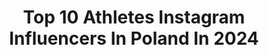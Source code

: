 ---
title: Top 10 Athletes Instagram Influencers In Poland In 2024
description: >-
  Find top athletes Instagram influencers in Poland in 2024. Most popular hashtags: #reklama #wsp #motywacja #workout.
platform: Instagram
hits: 68
text_top: See the most popular Instagram profiles on inBeat.
text_bottom: Our platform aggregates 68 Instagram influencers like this in Poland for you to pitch.
profiles:
  - username: "piszczalllka"
    fullname: >-
      Oliwia Mularczyk | Trener Personalny Warszawa
    bio: >-
      NPC Bikini Athlete 💫 Współpraca Trenerska Online 📨 piszczalllka@onet.eu @geniusnutrition.pl -10% „piszczalllka10”
    location: "Poland"
    followers: 23343
    engagement: 722
    commentsToLikes: 0.019962
    id: ck9we6kd9iuaf0j78u6s98d0j
    verified: false
    hashtags: "#gymglamour, #bikinifitness, #redukcja, #treningpo"
  - username: "saibov"
    fullname: >-
      RUSLAN SAIBOV CALISTHENICS
    bio: >-
      PRO COACH & ATHLETE Strength/endurance/skills👊🏼 14 years of training 9 years in the coaching game 5x champion🏆 #IRONWRIST PROGRAMS, BOOKS, COACHING 👇🏼
    location: "Poland"
    followers: 108905
    engagement: 1141
    commentsToLikes: 0.020917
    id: ck5zywfrkandz0i14btev0rbr
    verified: false
    hashtags: "#muscleup, #workout, #ironwrist, #pullup"
  - username: "kuczynska.maja"
    fullname: >-
      Maja Kuczynska
    bio: >-
      Indoor Skydiver Outdoor Skydiver 🪂 @redbullpolska Athlete! 🇵🇱🇪🇺 24 y/o Pronounced: Maya Koo-chin-ska
    location: "Poland"
    followers: 623659
    engagement: 1017
    commentsToLikes: 0.010359
    id: ck55k9enyysot0i11auv8due5
    verified: true
    hashtags: "#advertisment, #wsp"
  - username: "miltos_d.tentoglou"
    fullname: >-
      Μίλτος D. Τεντόγλου😎
    bio: >-
      Olympic Champion🥇I have won every Major title. Stoiximan athlete Adidas/Zagori/NBG/Kosmocar/Algida/Elin/ AthinaikiZ
    location: "Poland"
    followers: 280623
    engagement: 545
    commentsToLikes: 0.004349
    id: ckf5pxrdg7klc0j23n8gx755n
    verified: false
    hashtags: "#iroes, #athletics, #stoiximan, #enyaqiv"
  - username: "annakielbasinska"
    fullname: >-
      Anna Kiełbasińska
    bio: >-
      Polish athlete🇵🇱 Olympian 2012&2016&2020 🥈OG 4x400m 🥈🥉 EC 400m; 4x100&400 🥇🥉🥉EIC 4x400 🥇🥈WC 4x400 @grupaorlen athlete @newbalance athlete SKLA Sopot
    location: "Poland"
    followers: 61232
    engagement: 307
    commentsToLikes: 0.016434
    id: cl9ofguiqkx4p0i23cqgbcyz9
    verified: false
    hashtags: "#nbgreyday, #greyday2023, #trackandfield, #polishindependenceday"
  - username: "codziennie_fit"
    fullname: >-
      Marta Kruk
    bio: >-
      Trenuję, biegam i jestem fit. Ty też możesz! Pomogę Ci osiągnąć formę życia🔥 trenerka / sportsmenka 🏃‍♀️ 💪Trenuj ze mną na YT PUMA athlete
    location: "Poland"
    followers: 120741
    engagement: 254
    commentsToLikes: 0.030616
    id: ck5qcegp5q5qq0i112kpxd7wu
    verified: false
    hashtags: "#wspolpracareklamowa, #wspolpracaambasadorska, #bieg, #motywacja"
  - username: "bronislawolenkowicz"
    fullname: >-
      Bronisław Olenkowicz
    bio: >-
      Crossfit Athlete _________ @diversesystem | @thornfit | @goprimal.eu | @reignbodyfuel | @repeatpolska | @collibrelife | @underdogsathletics
    location: "Poland"
    followers: 58022
    engagement: 235
    commentsToLikes: 0.022657
    id: ck15sicydd5kw0i199fxohluh
    verified: false
    hashtags: "#forevergettingstronger, #crossfit, #crossfitgames, #strongforlife"
  - username: "m.andrejczyk"
    fullname: >-
      Maria M. Andrejczyk
    bio: >-
      🇯🇵Olympic medalist 🥈 🇵🇱Record holder: 71.40m 🦅Powered by @pkn.orlen 🐈‍⬛ @puma Athlete 📧 Andrejczyk.maria@gmail.com
    location: "Poland"
    followers: 156233
    engagement: 206
    commentsToLikes: 0.009282
    id: ck0u89bbz6u8p0i19fzvadgp2
    verified: false
    hashtags: "#bali, #attheoffice, #wsp, #trackandfield"
  - username: "juliamaciuszek"
    fullname: >-
      Julia Maciuszek
    bio: >-
      OCR athlete | World Championships AG bronze medalist | Ninja Warrior semi-finalist | Ambassador @runmageddon @supermenu_by_anna_lewandowska
    location: "Poland"
    followers: 29871
    engagement: 127
    commentsToLikes: 0.033055
    id: ck5cc6lrcgt700i11nsga91o0
    verified: false
    hashtags: "#ninja, #workoutmotivation, #runmageddon, #ninjawarrior"
  - username: "agata_zaj.ac"
    fullname: >-
      Agata Zając | Trenerka
    bio: >-
      🍒 pomogę Ci osiągnąć fit sylwetkę i ćwiczyć bezpiecznie 📽 treningi na YouTube 💪plany treningowe @womensbest athlete Trenuj ze mna ⬇️
    location: "Poland"
    followers: 119916
    engagement: 205
    commentsToLikes: 0.037734
    id: ckaoyd958h0wm0i78nzy58xdy
    verified: false
    hashtags: "#reklama, #treningwdomu, #womensbest, #rodzew2022"
---